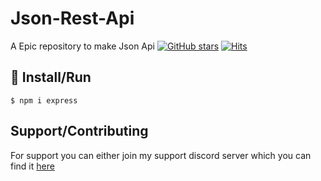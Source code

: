 # Json-Rest-Api
A Epic repository to make Json Api
[![GitHub stars](https://img.shields.io/github/stars/RojanGamingYT/Json-Api?style=for-the-badge)](https://github.com/RojanGamingYT/Json-Api/stargazers)
[![Hits](https://hits.seeyoufarm.com/api/count/incr/badge.svg?url=https%3A%2F%2Fgithub.com%2FRojanGamingYT%2FJson-Api&count_bg=%2379C83D&title_bg=%23555555&icon=&icon_color=%23E7E7E7&title=Repo+Views&edge_flat=true)](https://hits.seeyoufarm.com)

## :memo: Install/Run
`$ npm i express`

## Support/Contributing
For support you can either join my support discord server which you can find it <a href="https://discord.gg/vnVBHCANEA"> here
